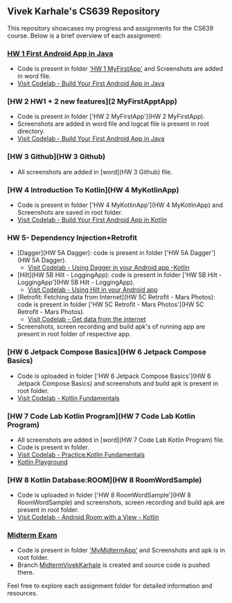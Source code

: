## Vivek Karhale's CS639 Repository

This repository showcases my progress and assignments for the CS639 course. Below is a brief overview of each assignment:

### [HW 1 First Android App in Java](HW%201%20MyFirstApp)

- Code is present in folder ['HW 1 MyFirstApp'](HW%201%20MyFirstApp) and Screenshots are added in word file.
- [Visit Codelab - Build Your First Android App in Java](https://developer.android.com/codelabs/build-your-first-android-app#0)

### [HW 2 HW1 + 2 new features](2 MyFirstApptApp)

- Code is present in folder ['HW 2 MyFirstApp'](HW 2 MyFirstApp).
- Screenshots are added in word file and logcat file is present in root directory.
- [Visit Codelab - Build Your First Android App in Java](https://developer.android.com/codelabs/build-your-first-android-app#0)

### [HW 3 Github](HW 3 Github)

- All screenshots are added in [word](HW 3 Github) file.

### [HW 4 Introduction To Kotlin](HW 4 MyKotlinApp)

- Code is present in folder ['HW 4 MyKotlinApp'](HW 4 MyKotlinApp) and Screenshots are saved in root folder.
- [Visit Codelab - Build Your First Android App in Kotlin](https://developer.android.com/codelabs/build-your-first-android-app-kotlin#0)

### HW 5- Dependency Injection+Retrofit

- [Dagger](HW 5A Dagger): code is present in folder ['HW 5A Dagger'](HW 5A Dagger).
  - [Visit Codelab - Using Dagger in your Android app -Kotlin](https://developer.android.com/codelabs/android-dagger#0)
- [Hilt](HW 5B Hilt - LoggingApp): code is present in folder ['HW 5B Hilt - LoggingApp'](HW 5B Hilt - LoggingApp).
  - [Visit Codelab - Using Hilt in your Android app](https://developer.android.com/codelabs/android-hilt#0)
- [Retrofit: Fetching data from Internet](HW 5C Retrofit - Mars Photos): code is present in folder ['HW 5C Retrofit - Mars Photos'](HW 5C Retrofit - Mars Photos).
  - [Visit Codelab - Get data from the internet](https://developer.android.com/codelabs/basic-android-kotlin-training-getting-data-internet#0)
- Screenshots, screen recording and build apk's of running app are present in root folder of respective app.


### [HW 6 Jetpack Compose Basics](HW 6 Jetpack Compose Basics)

- Code is uploaded in folder ['HW 6 Jetpack Compose Basics'](HW 6 Jetpack Compose Basics) and screenshots and build apk is present in root folder.
- [Visit Codelab - Kotlin Fundamentals](https://developer.android.com/codelabs/basic-android-kotlin-compose-kotlin-fundamentals-practice-problems?hl=en#0)

### [HW 7 Code Lab Kotlin Program](HW 7 Code Lab Kotlin Program)

- All screenshots are added in [word](HW 7 Code Lab Kotlin Program) file.
- Code is present in folder.
- [Visit Codelab - Practice:Kotlin Fundamentals](https://developer.android.com/codelabs/basic-android-kotlin-compose-kotlin-fundamentals-practice-problems#0)
- [Kotlin Playground](https://developer.android.com/training/kotlinplayground)

### [HW 8 Kotlin Database:ROOM](HW 8 RoomWordSample)
- Code is uploaded in folder ['HW 8 RoomWordSample'](HW 8 RoomWordSample) and screenshots, screen recording and build apk are present in root folder.
- [Visit Codelab - Android Room with a View - Kotlin](https://developer.android.com/codelabs/android-room-with-a-view-kotlin#0)

### [Midterm Exam](MyMidtermApp)

- Code is present in folder ['MyMidtermApp'](MyMidtermApp) and Screenshots and apk is in root folder.
- Branch [MidtermVivekKarhale](https://github.com/Kvivek2109/cs639/tree/MidtermVivekKarhale/MyMidtermApp) is created and source code is pushed there.

Feel free to explore each assignment folder for detailed information and resources.
